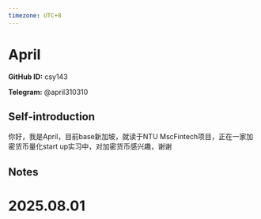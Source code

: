```yaml
---
timezone: UTC+8
---
```


# April

**GitHub ID:** csy143

**Telegram:** @april310310

## Self-introduction

你好，我是April，目前base新加坡，就读于NTU MscFintech项目，正在一家加密货币量化start up实习中，对加密货币感兴趣，谢谢

## Notes

<!-- Content_START -->

# 2025.08.01


<!-- Content_END -->
